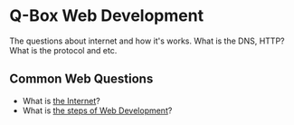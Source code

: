 # Q-Box Web Development

The questions about internet and how it's works. What is the DNS, HTTP? What is the protocol and etc.

## Common Web Questions

- What is [the Internet](./common_web_questions/what_is_the_internet.md)?
- What is [the steps of Web Development](./common_web_questions/what_is_the_steps_of_web_development.md)?
